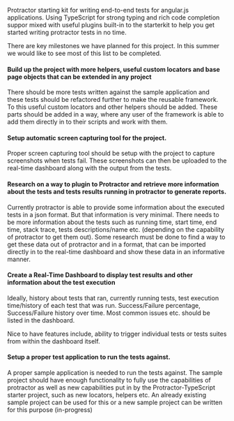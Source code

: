 Protractor starting kit for writing end-to-end tests for angular.js applications. 
Using TypeScript for strong typing and rich code completion suppor mixed with 
useful plugins built-in to the starterkit to help you get started writing 
protractor tests in no time.

There are key milestones we have planned for this project. In this summer we 
would like to see most of this list to be completed.

#### Build up the project with more helpers, useful custom locators and base page objects that can be extended in any project

There should be more tests written against the sample application and these tests
should be refactored further to make the reusable framework. To this useful 
custom locators and other helpers should be added. These parts should be added in
a way, where any user of the framework is able to add them directly in to their 
scripts and work with them.

#### Setup automatic screen capturing tool for the project.

Proper screen capturing tool should be setup with the project to capture 
screenshots when tests fail. These screenshots can then be uploaded to the 
real-time dashboard along with the output from the tests.

#### Research on a way to plugin to Protractor and retrieve more information about the tests and tests results running in protractor to generate reports.

Currently protractor is able to provide some information about the executed tests
in a json format. But that information is very minimal. There needs to be more 
information about the tests such as running time, start time, end time, stack 
trace, tests descriptions/name etc. (depending on the capability of protractor 
to get them out). Some research must be done to find a way to get these data out 
of protractor and in a format, that can be imported directly in to the real-time 
dashboard and show these data in an informative manner.

#### Create a Real-Time Dashboard to display test results and other information about the test execution

Ideally, history about tests that ran, currently running tests, test execution 
time/history of each test that was run. Success/Failure percentage, 
Success/Failure history over time. Most common issues etc. should be listed in 
the dashboard. 

Nice to have features include, ability to trigger individual tests or tests 
suites from within the dashboard itself.

#### Setup a proper test application to run the tests against.

A proper sample application is needed to run the tests against. The sample 
project should have enough functionality to fully use the capabilities of 
protractor as well as new capabilities put in by the Protractor-TypeScript 
starter project, such as new locators, helpers etc. An already existing sample 
project can be used for this or a new sample project can be written for this 
purpose (in-progress)
